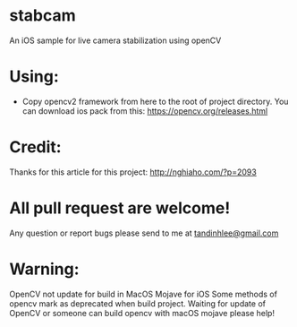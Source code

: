 # stabcam
An iOS sample for live camera stabilization using openCV
# Using:
- Copy opencv2 framework from here to the root of project directory. You can download ios pack from this: https://opencv.org/releases.html
# Credit:
Thanks for this article for this project: http://nghiaho.com/?p=2093
# All pull request are welcome!
Any question or report bugs please send to me at tandinhlee@gmail.com
# Warning:
OpenCV not update for build in MacOS Mojave for iOS
Some methods of opencv mark as deprecated when build project.
Waiting for update of OpenCV or someone can build opencv with macOS mojave please help!
